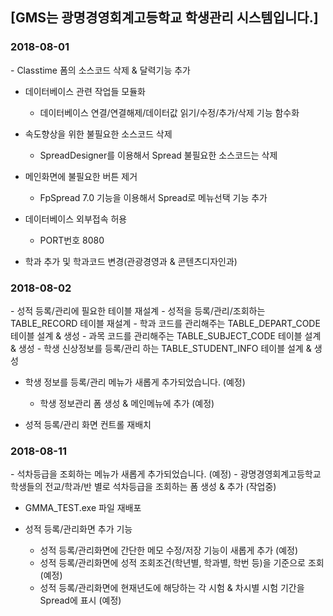 <h2> [GMS는 광명경영회계고등학교 학생관리 시스템입니다.] </h2>

<h3> 2018-08-01 </h3>
 - Classtime 폼의 소스코드 삭제 & 달력기능 추가
   
 - 데이터베이스 관련 작업들 모듈화
   - 데이터베이스 연결/연결해제/데이터값 읽기/수정/추가/삭제 기능 함수화 
   
 - 속도향상을 위한 불필요한 소스코드 삭제
   - SpreadDesigner를 이용해서 Spread 불필요한 소스코드는 삭제
   
 - 메인화면에 불필요한 버튼 제거
   - FpSpread 7.0 기능을 이용해서 Spread로 메뉴선택 기능 추가
 
 - 데이터베이스 외부접속 허용
   - PORT번호 8080
 
 - 학과 추가 및 학과코드 변경(관광경영과 & 콘텐츠디자인과)
 
 <h3> 2018-08-02 </h3>
 - 성적 등록/관리에 필요한 테이블 재설계
   - 성적을 등록/관리/조회하는 TABLE_RECORD 테이블 재설계
   - 학과 코드를 관리해주는 TABLE_DEPART_CODE 테이블 설계 & 생성
   - 과목 코드를 관리해주는 TABLE_SUBJECT_CODE 테이블 설계 & 생성
   - 학생 신상정보를 등록/관리 하는 TABLE_STUDENT_INFO 테이블 설계 & 생성
 
 - 학생 정보를 등록/관리 메뉴가 새롭게 추가되었습니다. (예정)
   - 학생 정보관리 폼 생성 & 메인메뉴에 추가 (예정) 
 
 - 성적 등록/관리 화면 컨트롤 재배치
 
<h3> 2018-08-11 </h3>
- 석차등급을 조회하는 메뉴가 새롭게 추가되었습니다. (예정)
   - 광명경영회계고등학교 학생들의 전교/학과/반 별로 석차등급을 조회하는 폼 생성 & 추가 (작업중)

- GMMA_TEST.exe 파일 재배포

- 성적 등록/관리화면 추가 기능
   - 성적 등록/관리화면에 간단한 메모 수정/저장 기능이 새롭게 추가 (예정)
   - 성적 등록/관리화면에 성적 조회조건(학년별, 학과별, 학번 등)을 기준으로 조회 (예정)
   - 성적 등록/관리화면에 현재년도에 해당하는 각 시험 & 차시별 시험 기간을 Spread에 표시 (예정)
